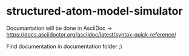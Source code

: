 # structured-atom-model-simulator

Documantation will be done in AsciiDoc -> https://docs.asciidoctor.org/asciidoc/latest/syntax-quick-reference/

Find documentation in documentation folder ;)
